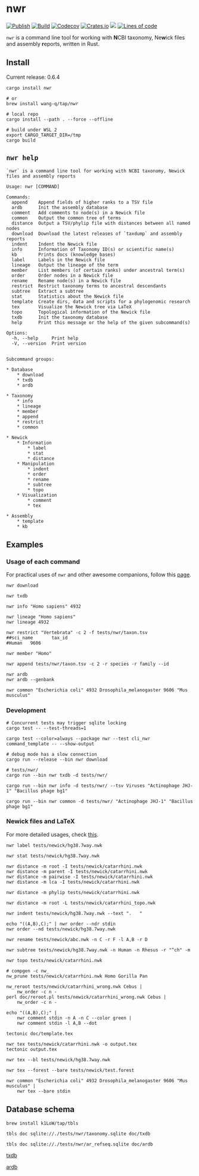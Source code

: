 # nwr

[![Publish](https://github.com/wang-q/nwr/actions/workflows/publish.yml/badge.svg)](https://github.com/wang-q/nwr/actions)
[![Build](https://github.com/wang-q/nwr/actions/workflows/build.yml/badge.svg)](https://github.com/wang-q/nwr/actions)
[![Codecov](https://img.shields.io/codecov/c/github/wang-q/nwr/master.svg)](https://codecov.io/github/wang-q/nwr?branch=master)
[![Crates.io](https://img.shields.io/crates/v/nwr.svg)](https://crates.io/crates/nwr)
![](https://img.shields.io/crates/d/nwr?label=downloads%20%28crates.io%29)
[![Lines of code](https://www.aschey.tech/tokei/github/wang-q/nwr)](https://github.com//wang-q/nwr)

`nwr` is a command line tool for working with **N**CBI taxonomy, Ne**w**ick files and assembly
**r**eports, written in Rust.

## Install

Current release: 0.6.4

```shell
cargo install nwr

# or
brew install wang-q/tap/nwr

# local repo
cargo install --path . --force --offline

# build under WSL 2
export CARGO_TARGET_DIR=/tmp
cargo build

```

## `nwr help`

```text
`nwr` is a command line tool for working with NCBI taxonomy, Newick files and assembly reports

Usage: nwr [COMMAND]

Commands:
  append    Append fields of higher ranks to a TSV file
  ardb      Init the assembly database
  comment   Add comments to node(s) in a Newick file
  common    Output the common tree of terms
  distance  Output a TSV/phylip file with distances between all named nodes
  download  Download the latest releases of `taxdump` and assembly reports
  indent    Indent the Newick file
  info      Information of Taxonomy ID(s) or scientific name(s)
  kb        Prints docs (knowledge bases)
  label     Labels in the Newick file
  lineage   Output the lineage of the term
  member    List members (of certain ranks) under ancestral term(s)
  order     Order nodes in a Newick file
  rename    Rename node(s) in a Newick file
  restrict  Restrict taxonomy terms to ancestral descendants
  subtree   Extract a subtree
  stat      Statistics about the Newick file
  template  Create dirs, data and scripts for a phylogenomic research
  tex       Visualize the Newick tree via LaTeX
  topo      Topological information of the Newick file
  txdb      Init the taxonomy database
  help      Print this message or the help of the given subcommand(s)

Options:
  -h, --help     Print help
  -V, --version  Print version


Subcommand groups:

* Database
    * download
    * txdb
    * ardb

* Taxonomy
    * info
    * lineage
    * member
    * append
    * restrict
    * common

* Newick
    * Information
        * label
        * stat
        * distance
    * Manipulation
        * indent
        * order
        * rename
        * subtree
        * topo
    * Visualization
        * comment
        * tex

* Assembly
    * template
    * kb
```

## Examples

### Usage of each command

For practical uses of `nwr` and other awesome companions, follow this [page](doc/ncbi_ar.md).

```shell
nwr download

nwr txdb

nwr info "Homo sapiens" 4932

nwr lineage "Homo sapiens"
nwr lineage 4932

nwr restrict "Vertebrata" -c 2 -f tests/nwr/taxon.tsv
##sci_name       tax_id
#Human   9606

nwr member "Homo"

nwr append tests/nwr/taxon.tsv -c 2 -r species -r family --id

nwr ardb
nwr ardb --genbank

nwr common "Escherichia coli" 4932 Drosophila_melanogaster 9606 "Mus musculus"

```

### Development

```shell
# Concurrent tests may trigger sqlite locking
cargo test -- --test-threads=1

cargo test --color=always --package nwr --test cli_nwr command_template -- --show-output

# debug mode has a slow connection
cargo run --release --bin nwr download

# tests/nwr/
cargo run --bin nwr txdb -d tests/nwr/

cargo run --bin nwr info -d tests/nwr/ --tsv Viruses "Actinophage JHJ-1" "Bacillus phage bg1"

cargo run --bin nwr common -d tests/nwr/ "Actinophage JHJ-1" "Bacillus phage bg1"

```

### Newick files and LaTeX

For more detailed usages, check [this](tree/README.md).

```shell
nwr label tests/newick/hg38.7way.nwk

nwr stat tests/newick/hg38.7way.nwk

nwr distance -m root -I tests/newick/catarrhini.nwk
nwr distance -m parent -I tests/newick/catarrhini.nwk
nwr distance -m pairwise -I tests/newick/catarrhini.nwk
nwr distance -m lca -I tests/newick/catarrhini.nwk

nwr distance -m phylip tests/newick/catarrhini.nwk

nwr distance -m root -L tests/newick/catarrhini_topo.nwk

nwr indent tests/newick/hg38.7way.nwk --text ".   "

echo "((A,B),C);" | nwr order --ndr stdin
nwr order --nd tests/newick/hg38.7way.nwk

nwr rename tests/newick/abc.nwk -n C -r F -l A,B -r D

nwr subtree tests/newick/hg38.7way.nwk -n Human -n Rhesus -r "^ch" -m

nwr topo tests/newick/catarrhini.nwk

# compgen -c nw_
nw_prune tests/newick/catarrhini.nwk Homo Gorilla Pan

nw_reroot tests/newick/catarrhini_wrong.nwk Cebus |
    nw_order -c n -
perl doc/reroot.pl tests/newick/catarrhini_wrong.nwk Cebus |
    nw_order -c n -

echo "((A,B),C);" |
    nwr comment stdin -n A -n C --color green |
    nwr comment stdin -l A,B --dot

tectonic doc/template.tex

nwr tex tests/newick/catarrhini.nwk -o output.tex
tectonic output.tex

nwr tex --bl tests/newick/hg38.7way.nwk

nwr tex --forest --bare tests/newick/test.forest

nwr common "Escherichia coli" 4932 Drosophila_melanogaster 9606 "Mus musculus" |
    nwr tex --bare stdin

```

## Database schema

```shell
brew install k1LoW/tap/tbls

tbls doc sqlite://./tests/nwr/taxonomy.sqlite doc/txdb

tbls doc sqlite://./tests/nwr/ar_refseq.sqlite doc/ardb

```

[txdb](./doc/txdb/README.md)

[ardb](./doc/ardb/README.md)
